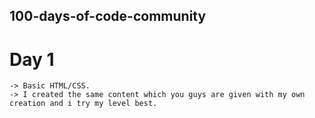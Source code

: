 ## 100-days-of-code-community

# Day 1

    -> Basic HTML/CSS.
    -> I created the same content which you guys are given with my own creation and i try my level best.